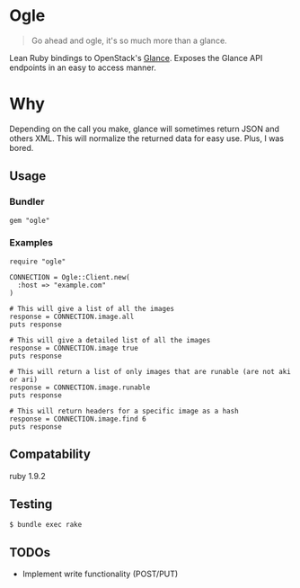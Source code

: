 # Ogle

> Go ahead and ogle, it's so much more than a glance.

Lean Ruby bindings to OpenStack's [Glance](http://glance.openstack.org/). Exposes the Glance API endpoints in an easy to access manner.

# Why

Depending on the call you make, glance will sometimes return JSON and others XML. This will normalize the returned data for easy use. Plus, I was bored.

## Usage

### Bundler

    gem "ogle"

### Examples

    require "ogle"

    CONNECTION = Ogle::Client.new(
      :host => "example.com"
    )

    # This will give a list of all the images
    response = CONNECTION.image.all
    puts response

    # This will give a detailed list of all the images
    response = CONNECTION.image true
    puts response

    # This will return a list of only images that are runable (are not aki or ari)
    response = CONNECTION.image.runable
    puts response

    # This will return headers for a specific image as a hash
    response = CONNECTION.image.find 6
    puts response

## Compatability

ruby 1.9.2

## Testing

    $ bundle exec rake

## TODOs

* Implement write functionality (POST/PUT)
